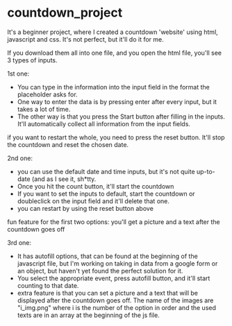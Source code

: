 # countdown_project
It's a beginner project, where I created a countdown 'website' using html, javascript and css. It's not perfect, but it'll do it for me.

If you download them all into one file, and you open the html file, you'll see 3 types of inputs.

1st one: 
 - You can type in the information into the input field in the format the placeholder asks for.
 - One way to enter the data is by pressing enter after every input, but it takes a lot of time.
 - The other way is that you press the Start button after filling in the inputs. It'll automatically collect all information from the input fields.

  if you want to restart the whole, you need to press the reset button. It'll stop the countdown and reset the chosen date.
  
2nd one:
 - you can use the default date and time inputs, but it's not quite up-to-date (and as I see it, sh*tty.
 - Once you hit the count button, it'll start the countdown
 - If you want to set the inputs to default, start the countdown or doubleclick on the input field and it'll delete that one.
 - you can restart by using the reset button above


fun feature for the first two options: you'll get a picture and a text after the countdown goes off

3rd one:
- It has autofill options, that can be found at the beginning of the javascript file, but I'm working on taking in data from a google form or an object, but haven't yet found the perfect solution for it.
- You select the appropriate event, press autofill button, and it'll start counting to that date.
- extra feature is that you can set a picture and a text that will be displayed after the countdown goes off. The name of the images are "i_img.png" where i is the number of the option in order and the used texts are in an array at the beginning of the js file.

